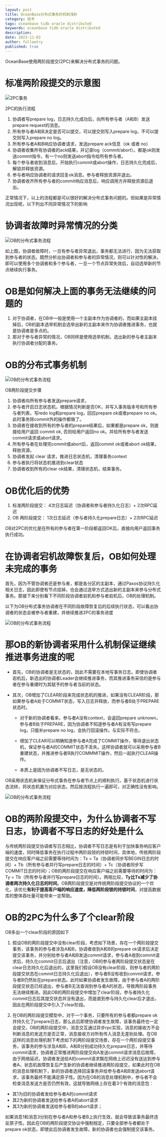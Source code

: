 ```yaml
---
layout: post
title: OceanBase分布式事务的机制浅析
category: 技术
tags: oceanbase tidb oracle distributed
keywords: oceanbase tidb oracle distributed
description: 
date: 2023-11-03
author: followtry
published: true
---
```


OceanBase使用两阶段提交(2PC)来解决分布式事务的问题。


# 标准两阶段提交的示意图


![2PC事务](../../../img/db/2pc-tx.png)

2PC的执行流程

1. 协调者写prepare log，日志持久化成功后，向所有参与者（A和B）发送prepare request的消息。
2. 所有参与者A和B决定是否可以提交，可以提交则写入prepare log，不可以提交则写入prepare no log。
3. 所有参与者A和B响应协调者请求，发送prepare ack信息（ok 或者 no）
4. 协调者收集所有协调者的ack结果，并记录log（commit/abort）。都是ok则发送commit指令，有一个no则发送abort指令给所有参与者。
5. 每个参与者收到消息后，开始执行commit或abort操作，日志持久化完成后，解锁并释放资源。
6. 参与者响应协调者的请求回复ok消息。参与者释放资源并退出。
7. 协调者收齐所有参与者的commit响应消息后，响应调用方并释放资源后退出。

正常情况下，以上的流程都是可以很好的解决分布式事务问题的。但如果是异常情况出现呢，以下列出不同异常情况下的影响

# 协调者故障时异常情况的分类


![OB的分布式事务流程](../../../img/db/2pc-problem.png)

如上图，协调者故障时，一旦有参与者异常退出，事务都无法进行，因为无法获取到参与者的状态。既然分析出协调者和参与者的异常情况，则可以针对性的解决，即可以使用多个协调者和多个参与者，一旦一个节点异常失效后，自动选举新的节点继续执行事务。

# OB是如何解决上面的事务无法继续的问题的

1. 对于协调者，在OB中一般是使用一个主副本作为协调者的，而如果主副本挂掉后，OB的副本选举机制会选举出新的主副本来作为协调者推进事务，也就是协调者是多点的。
2. 那对于参与者异常的情况，OB同样是使用选举机制，选出新的参与者主副本执行协调者分配的事务。

# OB的分布式事务机制

![OB的分布式事务流程](../../../img/db/OB的分布式事务流程.png)

OB两阶段提交步骤

1. 协调者向所有参与者发送prepare请求，
2. 参与者开启日志状态机，根据情况判断是否OK，并写入事务版本号和所有参与者列表，写redo log和prepare log，回应prepare ok或者prepare no ok。此时事务除commit外的操作都做了。
3. 协调者在接收到所有的参与者的prepare结果后，如果都是prepare ok，则直接给用户返回 commit ok, 否则给用户返回no ok。并给所有参与者发送commit请求或abort请求。
4. 所有参与者在处理完commit或abort后，返回commit ok或者abort ok结果，释放资源。
5. 协调者发起 clear 请求，推进日志状态机，清理事务context
6. 参与者执行将状态机推进到clear状态
7. 协调者收到所有的clear ok结果，清理状态机，结束事务。

# OB优化后的优势

1. 标准两阶段提交： 4次日志延迟（协调者和参与者持久化日志）+ 2次RPC延迟
2. OB 两阶段提交：  1次日志延迟（参与者持久化prepare日志）+ 2次RPC延迟

OB对2PC的优化是在所有的参与者在第一阶段都返回OK后，直接向用户返回事务执行成功。

# 在协调者宕机故障恢复后，OB如何处理未完成的事务

首先，因为不管协调者还是参与者，都是各分区的主副本，通过Paxos协议持久化相关日志，因此即使有节点挂掉，也会通过选举方式选出新的主副本来参与分布式事务。那接下来分别看下不同阶段协调者宕机和参与者宕机后，OB的处理机制。

以下为OB分布式事务协调者在不同阶段故障恢复后的后续执行状态，可以看出协调者的状态会被参与者重建，并继续推进2PC的事务进度


![OB的分布式事务流程](../../../img/db/ob-2pc-Process.png)

# 那OB的新协调者采用什么机制保证继续推进事务进度的呢

- 首先，OB的协调者是无状态的，因此不需要在本地写事务日志。即使协调者宕机后，新选出的协调者Leader会继续推进事务，而其推进事务采信的是参与者在参与重建时为其赋予的参与者当前的状态。
- 其次，OB增加了CLEAR阶段来完成状态机的推进，如果没有CLEAR阶段，那如果参与者A处于COMMIT状态，写入日志并释放，而参与者B处于PREPARE状态时。
   
   - 对于新的协调者看来，参与者A没有context，会返回prepare unknown，参与者B处于PREPARE，因为协调者不知道参与者A有没有写prepare log，只能补prepare no log，会执行回滚操作。与实际不符合。
   
   - 增加了CLEAR可以明确知道参与者A完成了COMMIT操作，等待退出状态机，保证参与者A的COMMIT状态不丢失。这样协调者就可以采用参与者B重建状态，并推进参与者B执行COMMMIT操作，然后一起执行CLEAR操作。
   
   - 本质上是因为协调者不写日志，是无状态的。

OB采用状态机来保证分布式事务在参与者节点上的顺利执行。基于状态机进行状态流转，将状态机置为对应状态，然后按流程执行一遍即可，对正确性没有影响。

![OB的分布式事务流程](../../../img/db/ob-2pc-log.png)

# OB的两阶段提交中，为什么协调者不写日志，协调者不写日志的好处是什么

与传统两阶段提交协调者写日志相比，协调者不写日志是有利于加快事务响应客户端的速度，同时降低事务在执行过程中两阶段锁的持锁时间，具体地，传统两阶段提交在响应客户端之前需要等待时间为：Tx = Ta（协调者同步写BEGIN日志的时间）+ Tb（所有参与者并行写prepare日志的时间）+ Tc（协调者同步写COMMIT日志的时间）；OB的两阶段提交在响应客户端之前需要等待的时间为：Ty = Tb（所有参与者并行写prepare日志的时间）。两相比较，**Ty比Tx减少了协调者两次持久化日志的时间**。OB两阶段提交是对传统两阶段提交协议的一个优化，该优化**有利于提高客户端的响应速度，降低两阶段锁的持锁时间**，对提高数据库的整体吞吐量可能带来一定帮助。

# OB的2PC为什么多了个clear阶段

OB多出一个clear阶段的原因如下
1. 假设OB的两阶段提交中没有clear阶段，考虑如下场景，存在一个两阶段提交事务，该事务的参与者涉及A和B，协调者收到A和B的prepare ok请求后决定提交该事务，并分别给参与者A和B发送commit请求，参与者A收到commit请求后，持久化commit日志后退出（注意，OB的参与者两阶段提交状态是在clear日志持久化后退出的，这里我们假设OB没有clear阶段，则参与者的两阶段提交状态在commit日志持久化后退出），参与者B没有收到commit请求，参与者B仍然处在prepare状态。此时如果协调者发生故障，由于参与者A的两阶段提交状态已经退出，参与者B无法查询到参与者A的状态，导致两阶段事务无法继续推进。因此OB的两阶段提交中增加了clear阶段，参与者持久化commit日志后其提交状态并没有退出，而是直到参与持久化clear后才退出，因此在两阶段提交中引入了clear阶段。

2. 在OB的两阶段提交模型中，对于一个事务，只要所有的参与者都prepare ok并持久化了prepare日志，那么此后即使协调者发生故障，该事务最终也一定会提交，OB的两阶段提交中，消息交互通过异步rpc实现，消息的接收方不会判断消息的发送方是否正常，消息接收方对所有传入消息无差别处理。在OB这样的消息处理机制下考虑如下的两阶段提交场景，存在一个两阶段提交事务，该事务的参与涉及A和B，A和B分别成功持久化prepare日志，并等待commit请求，协调者正常推进两阶段提交向A发送commit请求消息后故障，由于网络延迟，协调者发送给A的commit请求飘在网络上迟迟没有送达到参与者A，状态机故障恢复后产生新的协调者继续推进两阶段提交，如果此时在OB的消息处理机制下，新的协调者选择回滚事务并给参与者A和B发送abort请求，该事务最终不能满足原子性。因为在OB的消息处理机制中，参与者不会检查消息发送方是否仍然有效，这就导致网络上存在着3个有效的消息包：
 - 其1为旧的协调者发给参与者A的commit请求
 - 其2为新的协调者发送给参与者A的abort请求
 - 其3为新的协调者发送给参与者B的abort请求；
 
 如果消息1和消息3分别在参与者A和参与者B上执行生效，就会导致该事务最终违反原子性。因此在OB的两阶段提交协议中强制规定，只要全部参与者都处于prepare ok状态，即使此后协调者发生故障，新的协调者也会强制提交该事务。


